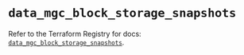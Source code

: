 # `data_mgc_block_storage_snapshots`

Refer to the Terraform Registry for docs: [`data_mgc_block_storage_snapshots`](https://registry.terraform.io/providers/magalucloud/mgc/0.39.0/docs/data-sources/block_storage_snapshots).
